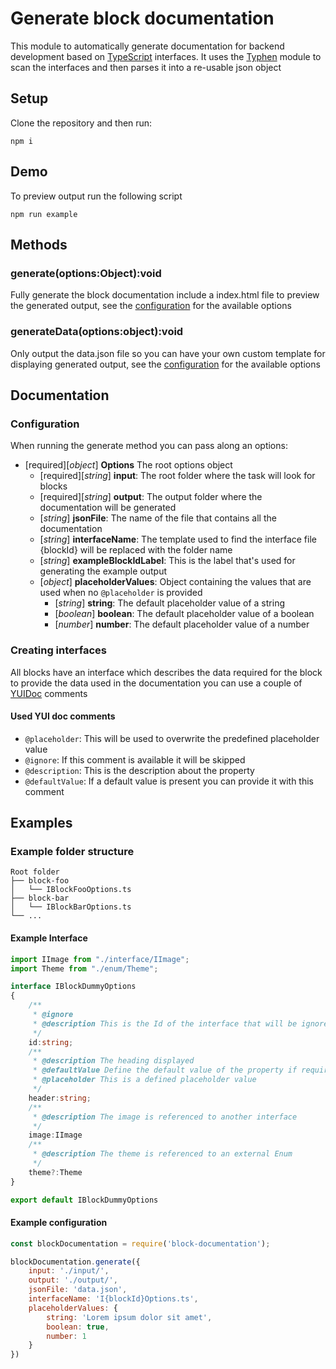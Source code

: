 # Generate block documentation
This module to automatically generate documentation for backend development based on [TypeScript](https://www.typescriptlang.org/) interfaces. It uses the [Typhen](https://github.com/shiwano/typhen) module to scan the interfaces and then parses it into a re-usable json object 

## Setup
Clone the repository and then run:

```
npm i
```
## Demo
To preview output run the following script

```
npm run example
```

## Methods
### generate(options:Object):void
Fully generate the block documentation include a index.html file to preview the generated output, see the [configuration](#documentation) for the available options
### generateData(options:object):void
Only output the data.json file so you can have your own custom template for displaying generated output, see the [configuration](#documentation) for the available options


## Documentation
### Configuration
When running the generate method you can pass along an options:

- [required][*object*] **Options** The root options object
	- [required][*string*] **input**: The root folder where the task will look for blocks
	- [required][*string*] **output**: The output folder where the documentation will be generated
	- [*string*] **jsonFile**: The name of the file that contains all the documentation
	- [*string*] **interfaceName**: The template used to find the interface file {blockId} will be replaced with the folder name
	- [*string*] **exampleBlockIdLabel**: This is the label that's used for generating the example output
	- [*object*] **placeholderValues**: Object containing the values that are used when no ``@placeholder`` is provided
		- [*string*] **string**: The default placeholder value of a string
		- [*boolean*] **boolean**: The default placeholder value of a boolean
		- [*number*] **number**: The default placeholder value of a number

### Creating interfaces
All blocks have an interface which describes the data required for the block to provide the data used in the documentation you can use a couple of [YUIDoc](http://yui.github.io/yuidoc/) comments

#### Used YUI doc comments
* ``@placeholder``: This will be used to overwrite the predefined placeholder value
* ``@ignore``: If this comment is available it will be skipped
* ``@description``: This is the description about the property
* ``@defaultValue``: If a default value is present you can provide it with this comment

## Examples
### Example folder structure
    Root folder
    ├── block-foo
    │   └── IBlockFooOptions.ts
    ├── block-bar
    │   └── IBlockBarOptions.ts
    └── ...
    
#### Example Interface
```typescript
import IImage from "./interface/IImage";
import Theme from "./enum/Theme";

interface IBlockDummyOptions
{
	/**
	 * @ignore
	 * @description This is the Id of the interface that will be ignored by the generate task
	 */
	id:string;
	/**
	 * @description The heading displayed
	 * @defaultValue Define the default value of the property if required
	 * @placeholder This is a defined placeholder value
	 */
	header:string;
	/**
	 * @description The image is referenced to another interface
	 */
	image:IImage
	/**
	 * @description The theme is referenced to an external Enum
	 */
	theme?:Theme
}

export default IBlockDummyOptions
```

#### Example configuration
```javascript
const blockDocumentation = require('block-documentation');

blockDocumentation.generate({
    input: './input/',
    output: './output/',
    jsonFile: 'data.json',
    interfaceName: 'I{blockId}Options.ts',
    placeholderValues: {
        string: 'Lorem ipsum dolor sit amet',
        boolean: true,
        number: 1
    }
})
```